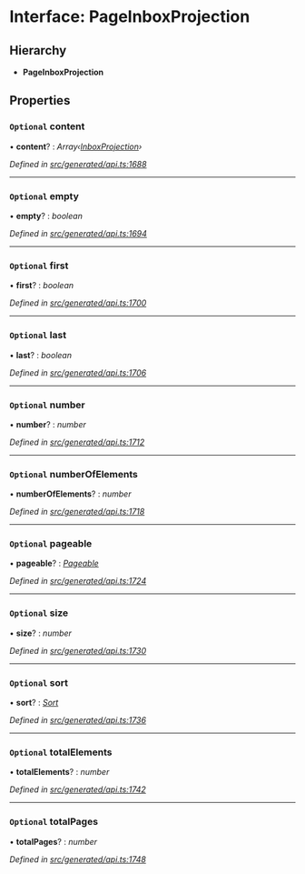# Interface: PageInboxProjection

## Hierarchy

* **PageInboxProjection**

## Properties

### `Optional` content

• **content**? : *Array‹[InboxProjection](inboxprojection.md)›*

*Defined in [src/generated/api.ts:1688](https://github.com/mailslurp/mailslurp-client-ts-js/blob/4ca018b/src/generated/api.ts#L1688)*

___

### `Optional` empty

• **empty**? : *boolean*

*Defined in [src/generated/api.ts:1694](https://github.com/mailslurp/mailslurp-client-ts-js/blob/4ca018b/src/generated/api.ts#L1694)*

___

### `Optional` first

• **first**? : *boolean*

*Defined in [src/generated/api.ts:1700](https://github.com/mailslurp/mailslurp-client-ts-js/blob/4ca018b/src/generated/api.ts#L1700)*

___

### `Optional` last

• **last**? : *boolean*

*Defined in [src/generated/api.ts:1706](https://github.com/mailslurp/mailslurp-client-ts-js/blob/4ca018b/src/generated/api.ts#L1706)*

___

### `Optional` number

• **number**? : *number*

*Defined in [src/generated/api.ts:1712](https://github.com/mailslurp/mailslurp-client-ts-js/blob/4ca018b/src/generated/api.ts#L1712)*

___

### `Optional` numberOfElements

• **numberOfElements**? : *number*

*Defined in [src/generated/api.ts:1718](https://github.com/mailslurp/mailslurp-client-ts-js/blob/4ca018b/src/generated/api.ts#L1718)*

___

### `Optional` pageable

• **pageable**? : *[Pageable](pageable.md)*

*Defined in [src/generated/api.ts:1724](https://github.com/mailslurp/mailslurp-client-ts-js/blob/4ca018b/src/generated/api.ts#L1724)*

___

### `Optional` size

• **size**? : *number*

*Defined in [src/generated/api.ts:1730](https://github.com/mailslurp/mailslurp-client-ts-js/blob/4ca018b/src/generated/api.ts#L1730)*

___

### `Optional` sort

• **sort**? : *[Sort](sort.md)*

*Defined in [src/generated/api.ts:1736](https://github.com/mailslurp/mailslurp-client-ts-js/blob/4ca018b/src/generated/api.ts#L1736)*

___

### `Optional` totalElements

• **totalElements**? : *number*

*Defined in [src/generated/api.ts:1742](https://github.com/mailslurp/mailslurp-client-ts-js/blob/4ca018b/src/generated/api.ts#L1742)*

___

### `Optional` totalPages

• **totalPages**? : *number*

*Defined in [src/generated/api.ts:1748](https://github.com/mailslurp/mailslurp-client-ts-js/blob/4ca018b/src/generated/api.ts#L1748)*
